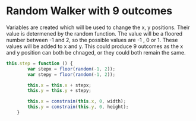 # Random Walker with 9 outcomes

Variables are created which will be used to change the x, y positions. Their value is determened by the random function. The value will be a floored number between -1 and 2, so the possible values are -1 , 0 or 1. These values will be added to x and y. This could produce 9 outcomes as the x and y position can both be chnaged, or they could both remain the same.

```js
this.step = function () {
        var stepx = floor(random(-1, 2));
        var stepy = floor(random(-1, 2));

        this.x = this.x + stepx;
        this.y = this.y + stepy;

        this.x = constrain(this.x, 0, width);
        this.y = constrain(this.y, 0, height);
    }
```